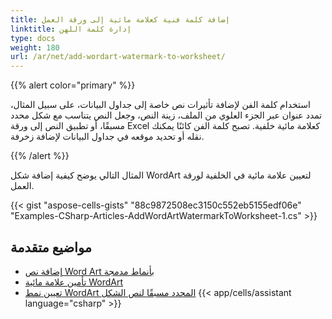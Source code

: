 ```yaml
---
title: إضافة كلمة فنية كعلامة مائية إلى ورقة العمل
linktitle: إدارة كلمة اللهن
type: docs
weight: 180
url: /ar/net/add-wordart-watermark-to-worksheet/
---
```


{{% alert color="primary" %}} 

استخدام كلمة الفن لإضافة تأثيرات نص خاصة إلى جداول البيانات، على سبيل المثال، تمدد عنوان عبر الجزء العلوي من الملف، زينة النص، وجعل النص يتناسب مع شكل محدد مسبقًا، أو تطبيق النص إلى ورقة Excel كعلامة مائية خلفية. تصبح كلمة الفن كائنًا يمكنك نقله أو تحديد موقعه في جداول البيانات لإضافة زخرفة.

{{% /alert %}} 

المثال التالي يوضح كيفية إضافة شكل WordArt لتعيين علامة مائية في الخلفية لورقة العمل.



{{< gist "aspose-cells-gists" "88c9872508ec3150c552eb5155edf06e" "Examples-CSharp-Articles-AddWordArtWatermarkToWorksheet-1.cs" >}}

## **مواضيع متقدمة**
- [إضافة نص Word Art بأنماط مدمجة](/cells/ar/net/add-word-art-text-with-built-in-styles/)
- [تأمين علامة مائية WordArt](/cells/ar/net/locking-wordart-watermark/)
- [تعيين نمط WordArt المحدد مسبقًا لنص الشكل](/cells/ar/net/set-preset-wordart-style-to-the-text-of-the-shape/)
{{< app/cells/assistant language="csharp" >}}
